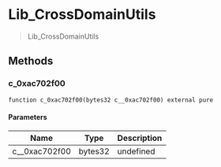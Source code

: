 # Lib_CrossDomainUtils



> Lib_CrossDomainUtils





## Methods

### c_0xac702f00

```solidity
function c_0xac702f00(bytes32 c__0xac702f00) external pure
```





#### Parameters

| Name | Type | Description |
|---|---|---|
| c__0xac702f00 | bytes32 | undefined




